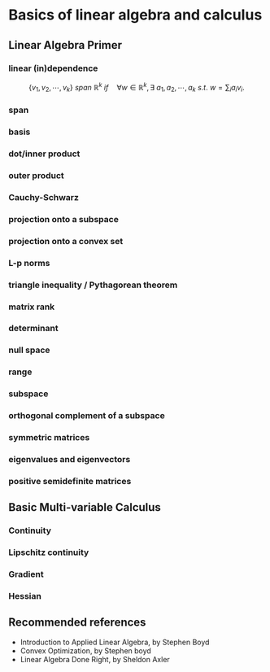 # Basics of linear algebra and calculus 

## Linear Algebra Primer

### linear (in)dependence

$$
\{  v_1, v_2, \cdots, v_k    \}\ span\  \mathbb{R}^k\ if \quad \forall w \in \mathbb{R}^k, \exists\ a_1, a_2, \cdots, a_k\ s.t.\ w= \sum_i a_i v_i.
$$



### span

### basis

### dot/inner product

### outer product

### Cauchy-Schwarz

### projection onto a subspace

### projection onto a convex set

### L-p norms

### triangle inequality / Pythagorean theorem

### matrix rank

### determinant

### null space

### range

### subspace

### orthogonal complement of a subspace

### symmetric matrices

### eigenvalues and eigenvectors

### positive semidefinite matrices

## Basic Multi-variable Calculus

### Continuity

### Lipschitz continuity

### Gradient

### Hessian

## Recommended references

- Introduction to Applied Linear Algebra, by Stephen Boyd
- Convex Optimization, by Stephen boyd
- Linear Algebra Done Right, by Sheldon Axler



